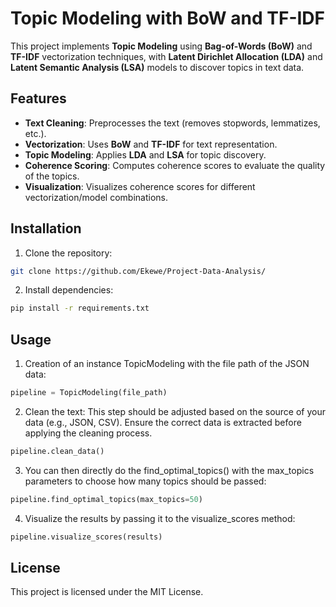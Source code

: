 # Topic Modeling with BoW and TF-IDF

This project implements **Topic Modeling** using **Bag-of-Words (BoW)** and **TF-IDF** vectorization techniques, with **Latent Dirichlet Allocation (LDA)** and **Latent Semantic Analysis (LSA)** models to discover topics in text data.

## Features

- **Text Cleaning**: Preprocesses the text (removes stopwords, lemmatizes, etc.).
- **Vectorization**: Uses **BoW** and **TF-IDF** for text representation.
- **Topic Modeling**: Applies **LDA** and **LSA** for topic discovery.
- **Coherence Scoring**: Computes coherence scores to evaluate the quality of the topics.
- **Visualization**: Visualizes coherence scores for different vectorization/model combinations.

## Installation

1. Clone the repository:
```bash
git clone https://github.com/Ekewe/Project-Data-Analysis/
```
2. Install dependencies:
```bash
pip install -r requirements.txt
```
## Usage
1. Creation of an instance TopicModeling with the file path of the JSON data:
```python
pipeline = TopicModeling(file_path)
```
2. Clean the text: This step should be adjusted based on the source of your data (e.g., JSON, CSV). Ensure the correct data is extracted before applying the cleaning process.
```python
pipeline.clean_data()
```
3. You can then directly do the find_optimal_topics() with the max_topics parameters to choose how many topics should be passed:
```python
pipeline.find_optimal_topics(max_topics=50)
```
4. Visualize the results by passing it to the visualize_scores method:
```python
pipeline.visualize_scores(results)
```

## License
This project is licensed under the MIT License.
